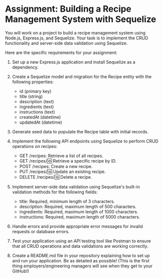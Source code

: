 # Assignment: Building a Recipe Management System with Sequelize

You will work on a project to build a recipe management system using Node.js, Express.js, and Sequelize. Your task is to implement the CRUD functionality and server-side data validation using Sequelize.

Here are the specific requirements for your assignment:

1. Set up a new Express.js application and install Sequelize as a dependency.

2. Create a Sequelize model and migration for the Recipe entity with the following properties:
   - id (primary key)
   - title (string)
   - description (text)
   - ingredients (text)
   - instructions (text)
   - createdAt (datetime)
   - updatedAt (datetime)

3. Generate seed data to populate the Recipe table with initial records.

4. Implement the following API endpoints using Sequelize to perform CRUD operations on recipes:
   - GET /recipes: Retrieve a list of all recipes.
   - GET /recipes/:id: Retrieve a specific recipe by ID.
   - POST /recipes: Create a new recipe.
   - PUT /recipes/:id: Update an existing recipe.
   - DELETE /recipes/:id: Delete a recipe.

5. Implement server-side data validation using Sequelize's built-in validation methods for the following fields:
   - title: Required, minimum length of 3 characters.
   - description: Required, maximum length of 500 characters.
   - ingredients: Required, maximum length of 1000 characters.
   - instructions: Required, maximum length of 5000 characters.

6. Handle errors and provide appropriate error messages for invalid requests or database errors.

7. Test your application using an API testing tool like Postman to ensure that all CRUD operations and data validations are working correctly.

8. Create a README.md file in your repository explaining how to set up and run your application. Be as detailed as possible! (This is the first thing employers/engineering managers will see when they get to your GitHub!)
